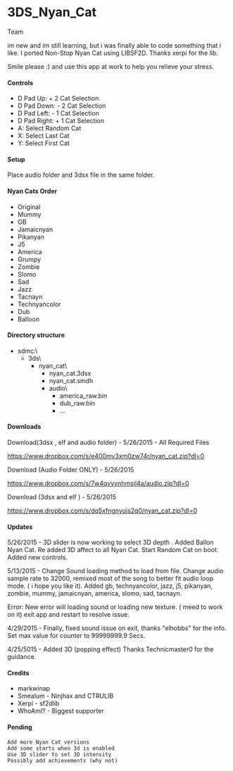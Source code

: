 # 3DS_Nyan_Cat

Team

im new and im still learning, but i was finally able to code something that i like. I ported Non-Stop Nyan Cat using LIBSF2D. Thanks xerpi for the lib.

Smile please :) and use this app at work to help you relieve your stress.

#### Controls

- D Pad Up: + 2 Cat Selection
- D Pad Down: - 2 Cat Selection
- D Pad Left: - 1 Cat Selection
- D Pad Right: + 1 Cat Selection
- A: Select Random Cat
- X: Select Last Cat
- Y: Select First Cat

#### Setup

Place audio folder and 3dsx file in the same folder. 

#### Nyan Cats Order

- Original
- Mummy
- GB
- Jamaicnyan
- Pikanyan
- J5
- America
- Grumpy
- Zombie
- Slomo
- Sad
- Jazz
- Tacnayn
- Technyancolor
- Dub
- Balloon

#### Directory structure

- sdmc:\
  - 3ds\
    - nyan_cat\
      - nyan_cat.3dsx
      - nyan_cat.smdh
      - audio\
        - america_raw.bin
        - dub_raw.bin
        - ...

#### Downloads

Download(3dsx , elf and audio folder) - 5/26/2015 - All Required Files

https://www.dropbox.com/s/e400my3xm0zw74r/nyan_cat.zip?dl=0

Download (Audio Folder ONLY) - 5/26/2015

https://www.dropbox.com/s/7w4qvvvnhmsil4a/audio.zip?dl=0

Download (3dsx and elf ) - 5/26/2015

https://www.dropbox.com/s/dq5xfngnyuis2q0/nyan_cat.zip?dl=0


#### Updates

5/26/2015 - 3D slider is now working to select 3D depth . Added Ballon Nyan Cat. Re added 3D affect to all Nyan Cat. Start Random Cat on boot. Added new controls.

5/13/2015 - Change Sound loading method to load from file. Change audio sample rate to 32000, remixed most of the song to better fit audio loop mode. ( i hope you like it). Added gb, technyancolor, jazz, j5, pikanyan, zombie, mummy, jamaicnyan, america, slomo, sad, tacnayn.

Error: New error will loading sound or loading new texture. ( meed to work on it) exit app and restart to resolve issue.

4/29/2015 - Finally, fixed sound issue on exit, thanks "elhobbs" for the info. Set max value for counter to 99999999.9 Secs.

4/25/5015 - Added 3D (popping effect) Thanks Technicmaster0 for the guidance.


#### Credits

- markwinap
- Smealum - Ninjhax and CTRULIB
- Xerpi - sf2dlib
- WhoAmI? - Biggest supporter

#### Pending

    Add more Nyan Cat versions
    Add some starts when 3d is enabled
    Use 3D slider to set 3D intensity
    Possibly add achievements (why not)
